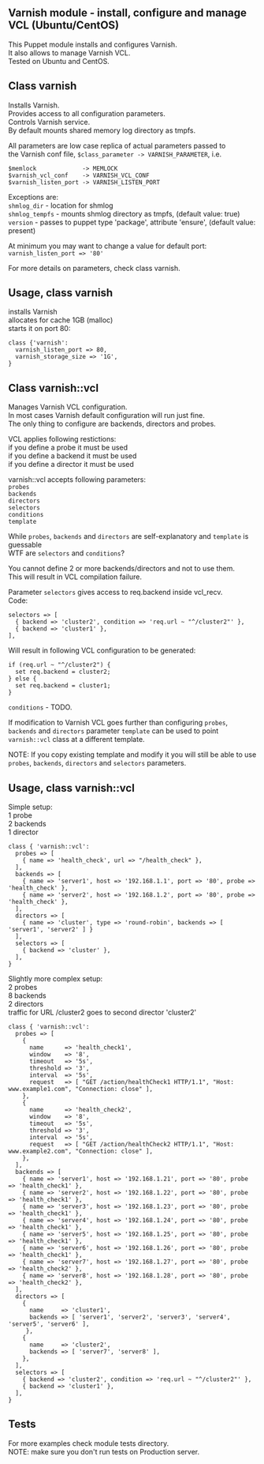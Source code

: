 ## Varnish module - install, configure and manage VCL (Ubuntu/CentOS)

   This Puppet module installs and configures Varnish.  
   It also allows to manage Varnish VCL.  
   Tested on Ubuntu and CentOS.  

## Class varnish

   Installs Varnish.   
   Provides access to all configuration parameters.   
   Controls Varnish service.  
   By default mounts shared memory log directory as tmpfs.  

   All parameters are low case replica of actual parameters passed to  
   the Varnish conf file, `$class_parameter -> VARNISH_PARAMETER`, i.e.  
   
    $memlock             -> MEMLOCK
    $varnish_vcl_conf    -> VARNISH_VCL_CONF
    $varnish_listen_port -> VARNISH_LISTEN_PORT

   Exceptions are:  
   `shmlog_dir`    - location for shmlog  
   `shmlog_tempfs` - mounts shmlog directory as tmpfs, (default value: true)  
   `version`       - passes to puppet type 'package', attribute 'ensure', (default value: present)  

   At minimum you may want to change a value for default port:  
   `varnish_listen_port => '80'`

For more details on parameters, check class varnish.

## Usage, class varnish

   installs Varnish  
   allocates for cache 1GB (malloc)  
   starts it on port 80:  

    class {'varnish':
      varnish_listen_port => 80,
      varnish_storage_size => '1G',
    }

## Class varnish::vcl

   Manages Varnish VCL configuration.  
   In most cases Varnish default configuration will run just fine.  
   The only thing to configure are backends, directors and probes.  

   VCL applies following restictions:  
   if you define a probe it must be used  
   if you define a backend it must be used  
   if you define a director it must be used  

   varnish::vcl accepts following parameters:  
   `probes`  
   `backends`  
   `directors`  
   `selectors`  
   `conditions`  
   `template`  

   While `probes`, `backends` and `directors` are self-explanatory and `template` is guessable  
   WTF are `selectors` and `conditions`?  

   You cannot define 2 or more backends/directors and not to use them.  
   This will result in VCL compilation failure.  

   Parameter `selectors` gives access to req.backend inside vcl_recv.  
   Code:  

    selectors => [
      { backend => 'cluster2', condition => 'req.url ~ "^/cluster2"' },
      { backend => 'cluster1' },
    ],

Will result in following VCL configuration to be generated:

    if (req.url ~ "^/cluster2") {
      set req.backend = cluster2;
    } else {
      set req.backend = cluster1;
    }

`conditions` - TODO.

If modification to Varnish VCL goes further than configuring `probes`, `backends` and `directors`
parameter `template` can be used to point `varnish::vcl` class at a different template.

NOTE: If you copy existing template and modify it you will still 
be able to use `probes`, `backends`, `directors` and `selectors` parameters.

## Usage, class varnish::vcl

   Simple setup:  
   1 probe  
   2 backends  
   1 director  

    class { 'varnish::vcl':
      probes => [
        { name => 'health_check', url => "/health_check" },
      ],
      backends => [
        { name => 'server1', host => '192.168.1.1', port => '80', probe => 'health_check' },
        { name => 'server2', host => '192.168.1.2', port => '80', probe => 'health_check' },
      ],
      directors => [
        { name => 'cluster', type => 'round-robin', backends => [ 'server1', 'server2' ] }
      ],
      selectors => [
        { backend => 'cluster' },
      ],
    }


   Slightly more complex setup:  
   2 probes  
   8 backends  
   2 directors  
   traffic for URL /cluster2 goes to second director 'cluster2'

    class { 'varnish::vcl':
      probes => [
        {
          name      => 'health_check1',
          window    => '8',
          timeout   => '5s',
          threshold => '3',
          interval  => '5s',
          request   => [ "GET /action/healthCheck1 HTTP/1.1", "Host: www.example1.com", "Connection: close" ],
        },
        {
          name      => 'health_check2',
          window    => '8',
          timeout   => '5s',
          threshold => '3',
          interval  => '5s',
          request   => [ "GET /action/healthCheck2 HTTP/1.1", "Host: www.example2.com", "Connection: close" ],
        },
      ],
      backends => [
        { name => 'server1', host => '192.168.1.21', port => '80', probe => 'health_check1' },
        { name => 'server2', host => '192.168.1.22', port => '80', probe => 'health_check1' },
        { name => 'server3', host => '192.168.1.23', port => '80', probe => 'health_check1' },
        { name => 'server4', host => '192.168.1.24', port => '80', probe => 'health_check1' },
        { name => 'server5', host => '192.168.1.25', port => '80', probe => 'health_check1' },
        { name => 'server6', host => '192.168.1.26', port => '80', probe => 'health_check1' },
        { name => 'server7', host => '192.168.1.27', port => '80', probe => 'health_check2' },
        { name => 'server8', host => '192.168.1.28', port => '80', probe => 'health_check2' },
      ],
      directors => [
        {
          name     => 'cluster1',
          backends => [ 'server1', 'server2', 'server3', 'server4', 'server5', 'server6' ],
         },
        {
          name     => 'cluster2',
          backends => [ 'server7', 'server8' ],
        },
      ],
      selectors => [
        { backend => 'cluster2', condition => 'req.url ~ "^/cluster2"' },
        { backend => 'cluster1' },
      ],
    }

## Tests
   For more examples check module tests directory.  
   NOTE: make sure you don't run tests on Production server.  
